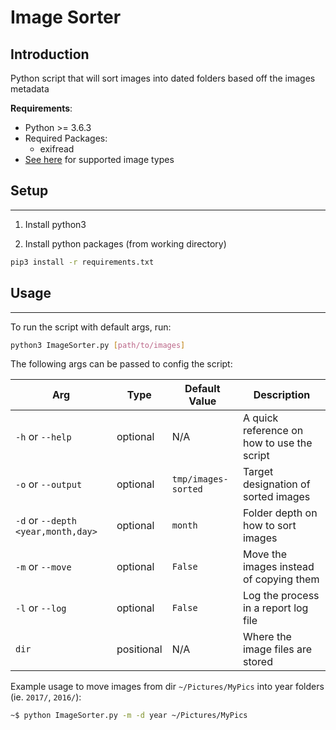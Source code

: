 # Image Sorter

## Introduction
Python script that will sort images into dated folders based off the images metadata

**Requirements**:
- Python >= 3.6.3
- Required Packages:
  - exifread
- [See here](https://devdocs.io/python~3.6/library/imghdr#imghdr.what) for supported image types

## Setup
---
1. Install python3

2. Install python packages (from working directory)
```bash
pip3 install -r requirements.txt
```


## Usage
---

To run the script with default args, run:
```bash
python3 ImageSorter.py [path/to/images]
```

The following args can be passed to config the script:

| Arg                                  | Type       | Default Value       | Description |
| ------------------------------------ | ---------- | ------------------- | ----------- |
| `-h` or `--help`                     | optional   | N/A                 | A quick reference on how to use the script |
| `-o` or `--output`                   | optional   | `tmp/images-sorted` | Target designation of sorted images |
| `-d` or `--depth` `<year,month,day>` | optional   | `month`             | Folder depth on how to sort images |
| `-m` or `--move`                     | optional   | `False`             | Move the images instead of copying them |
| `-l` or `--log`                      | optional   | `False`             | Log the process in a report log file |
| `dir`                                | positional | N/A                 | Where the image files are stored |

Example usage to move images from dir `~/Pictures/MyPics` into year folders (ie. `2017/`, `2016/`):
```bash
~$ python ImageSorter.py -m -d year ~/Pictures/MyPics
```
